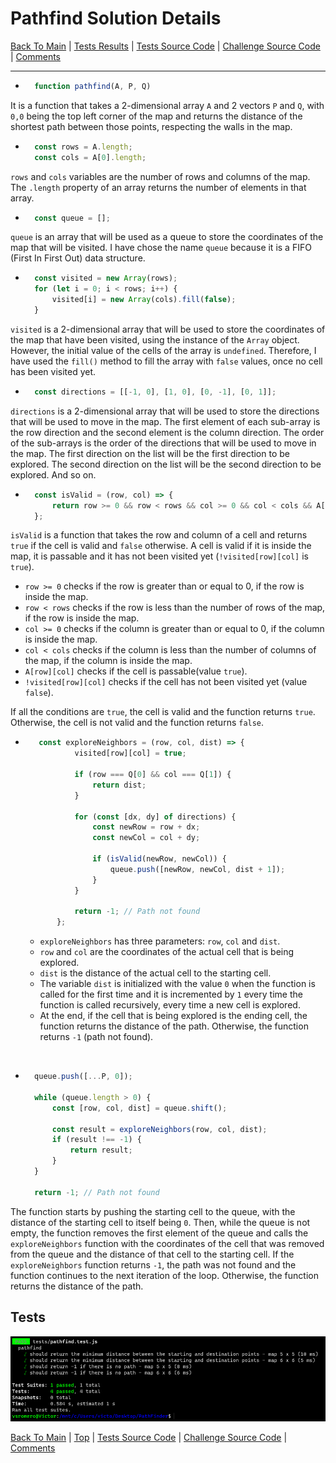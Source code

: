 # Pathfind Solution Details 
[Back To Main](../README.md) | [Tests Results](#tests) | [Tests Source Code](../tests/pathfind.test.js) | [Challenge Source Code](./pathfind.js) | [Comments](../README.md/#comments-section)

<hr />

* ~~~ javascript
    function pathfind(A, P, Q)
    ~~~

It is a function that takes a 2-dimensional array `A` and 2 vectors `P` and `Q`, with `0,0` being the top left corner of the map and returns the distance of the shortest path between those points, respecting the walls in the map.

* ~~~ javascript
    const rows = A.length;
    const cols = A[0].length;
    ~~~	

`rows` and `cols` variables are the number of rows and columns of the map. The `.length` property of an array returns the number of elements in that array.

* ~~~ javascript
    const queue = [];
    ~~~

`queue` is an array that will be used as a queue to store the coordinates of the map that will be visited. I have chose the name `queue` because it is a FIFO (First In First Out) data structure.

* ~~~ javascript
    const visited = new Array(rows);
    for (let i = 0; i < rows; i++) {
        visited[i] = new Array(cols).fill(false);
    }
    ~~~
`visited` is a 2-dimensional array that will be used to store the coordinates of the map that have been visited, using the instance of the `Array` object. However, the initial value of the cells of the array is `undefined`. Therefore, I have used the `fill()` method to fill the array with `false` values, once no cell has been visited yet.

* ~~~ javascript
    const directions = [[-1, 0], [1, 0], [0, -1], [0, 1]];
    ~~~

`directions` is a 2-dimensional array that will be used to store the directions that will be used to move in the map. The first element of each sub-array is the row direction and the second element is the column direction. The order of the sub-arrays is the order of the directions that will be used to move in the map. The first direction on the list will be the first direction to be explored. The second direction on the list will be the second direction to be explored. And so on.

* ~~~ javascript
    const isValid = (row, col) => {
        return row >= 0 && row < rows && col >= 0 && col < cols && A[row][col] && !visited[row][col];
    };
    ~~~

`isValid` is a function that takes the row and column of a cell and returns `true` if the cell is valid and `false` otherwise. A cell is valid if it is inside the map, it is passable and it has not been visited yet (`!visited[row][col]` is `true`).  
* `row >= 0` checks if the row is greater than or equal to 0, if the row is inside the map.
* `row < rows` checks if the row is less than the number of rows of the map, if the row is inside the map.
* `col >= 0` checks if the column is greater than or equal to 0, if the column is inside the map.
* `col < cols` checks if the column is less than the number of columns of the map, if the column is inside the map.
* `A[row][col]` checks if the cell is passable(value `true`).
* `!visited[row][col]` checks if the cell has not been visited yet (value `false`).

If all the conditions are `true`, the cell is valid and the function returns `true`. Otherwise, the cell is not valid and the function returns `false`.

*    ~~~ javascript
        const exploreNeighbors = (row, col, dist) => {
                visited[row][col] = true;

                if (row === Q[0] && col === Q[1]) {
                    return dist;
                }

                for (const [dx, dy] of directions) {
                    const newRow = row + dx;
                    const newCol = col + dy;

                    if (isValid(newRow, newCol)) {
                        queue.push([newRow, newCol, dist + 1]);
                    }
                }

                return -1; // Path not found
            };
        ~~~


        * `exploreNeighbors` has three parameters: `row`, `col` and `dist`.  
        * `row` and `col` are the coordinates of the actual cell that is being explored.  
        * `dist` is the distance of the actual cell to the starting cell.
        * The variable `dist` is initialized with the value `0` when the function is called for the first time and it is incremented by `1` every time the function is called recursively, every time a new cell is explored.
        * At the end, if the cell that is being explored is the ending cell, the function returns the distance of the path. Otherwise, the function returns `-1` (path not found).

<br />


* ~~~ javascript
    queue.push([...P, 0]);

    while (queue.length > 0) {
        const [row, col, dist] = queue.shift();

        const result = exploreNeighbors(row, col, dist);
        if (result !== -1) {
            return result;
        }
    }

    return -1; // Path not found
    ~~~

The function starts by pushing the starting cell to the queue, with the distance of the starting cell to itself being `0`. 
Then, while the queue is not empty, the function removes the first element of the queue and calls the `exploreNeighbors` function with the coordinates of the cell that was removed from the queue and the distance of that cell to the starting cell.
If the `exploreNeighbors` function returns `-1`, the path was not found and the function continues to the next iteration of the loop. Otherwise, the function returns the distance of the path.

## Tests

![Tests](../images/jest_test.PNG)

[Back To Main](../README.md) | [Top](#pathfind-solution-details) | [Tests Source Code](../tests/pathfind.test.js) | [Challenge Source Code](./pathfind.js) | [Comments](../README.md/#comments-section) 
